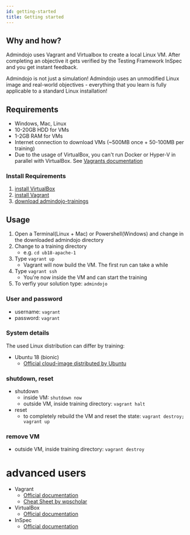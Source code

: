 ```yaml
---
id: getting-started
title: Getting started
---
```


## Why and how?

Admindojo uses Vagrant and Virtualbox to create a local Linux VM.
After completing an objective it gets verified by the Testing Framework InSpec and you get instant feedback.

Admindojo is not just a simulation! Admindojo uses an unmodified Linux image and real-world objectives - everything that you learn is fully applicable to a standard Linux installation! 

## Requirements
- Windows, Mac, Linux
- 10-20GB HDD for VMs
- 1-2GB RAM for VMs
- Internet connection to download VMs (~500MB once + 50-100MB per training)
- Due to the usage of VirtualBox, you can't run Docker or Hyper-V in parallel with VirtualBox. See [Vagrants documentation](https://www.vagrantup.com/docs/installation/)

### Install Requirements

1. [install VirtualBox](https://www.virtualbox.org/)
2. [install Vagrant](https://www.vagrantup.com/downloads.html)
3. [download admindojo-trainings](https://github.com/admindojo/admindojo-trainings/archive/master.zip)

## Usage

1. Open a Terminal(Linux + Mac) or Powershell(Windows) and change in the downloaded admindojo directory
2. Change to a training directory
    - e.g. `cd ub18-apache-1`
3. Type `vagrant up`
    - Vagrant will now build the VM. The first run can take a while 
4. Type `vagrant ssh`
    - You're now inside the VM and can start the training
5. To verfiy your solution type: `admindojo`

### User and password
- username: `vagrant`
- password: `vagrant`
### System details
The used Linux distribution can differ by training:
- Ubuntu 18 (bionic)
    - [Official cloud-image distributed by Ubuntu](https://app.vagrantup.com/ubuntu/boxes/bionic64)
### shutdown, reset
- shutdown
    - inside VM: `shutdown now`
    - outside VM, inside training directory: `vagrant halt`
- reset
    - to completely rebuild the VM and reset the state: `vagrant destroy; vagrant up` 
### remove VM
- outside VM, inside training directory: `vagrant destroy`

# advanced users
- Vagrant 
    - [Official documentation](https://www.vagrantup.com/docs/cli/)
    - [Cheat Sheet by wpscholar](https://gist.github.com/wpscholar/a49594e2e2b918f4d0c4)
- VirtualBox
    - [Official documentation](https://www.virtualbox.org/wiki/End-user_documentation)
- InSpec 
    - [Official documentation](https://www.inspec.io/docs/reference/cli/)